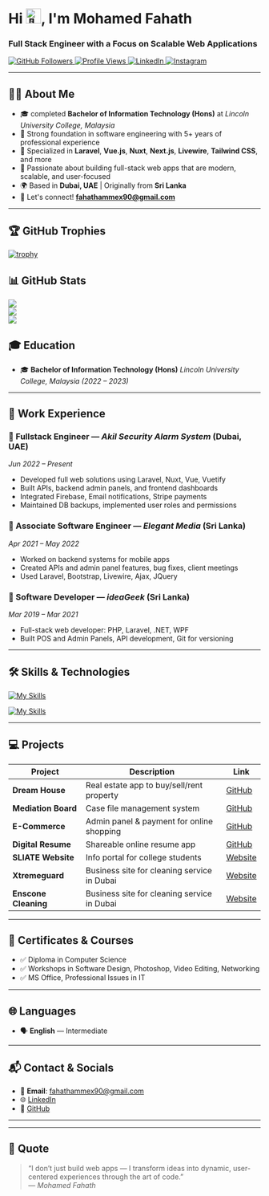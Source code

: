 
<!-- # Hey, I'm Mohamed Fahath <img src="https://media.giphy.com/media/hvRJCLFzcasrR4ia7z/giphy.gif" width="5%"> -->
        
<h1 align="left">Hi <img src="https://media.giphy.com/media/hvRJCLFzcasrR4ia7z/giphy.gif" height="30" style="display:inline-block; animation: wave 2s infinite;" alt="👋" />, I'm Mohamed Fahath</h1>

<h3 align="left">Full Stack Engineer with a Focus on Scalable Web Applications</h3>

<p align="left">
  <a href="https://github.com/FahathAMM">
    <img src="https://img.shields.io/github/followers/FahathAMM?label=Follow&style=social" alt="GitHub Followers" />
  </a>
  <a href="https://komarev.com/ghpvc/?username=FahathAMM">
    <img src="https://komarev.com/ghpvc/?username=FahathAMM&color=green" alt="Profile Views" />
  </a>
  <a href="https://www.linkedin.com/in/fahath-mohamed-3ab47416b/" target="_blank">
    <img src="https://img.shields.io/badge/-Mohamed%20Fahath-blue?style=flat-square&logo=linkedin&logoColor=white" alt="LinkedIn" />
  </a>
  <a href="https://www.instagram.com/fahath_9611/" target="_blank">
    <img src="https://img.shields.io/badge/Instagram-%23E4405F.svg?logo=Instagram&logoColor=white" alt="Instagram" />
  </a>
</p>

<!-- <p align="left">
  <img src="https://img.shields.io/badge/Laravel-F72C1F?style=for-the-badge&logo=laravel&logoColor=white" alt="Laravel" />
  <img src="https://img.shields.io/badge/Vue.js-35495E?style=for-the-badge&logo=vue.js&logoColor=4FC08D" alt="Vue.js" />
  <img src="https://img.shields.io/badge/Nuxt.js-00C58E?style=for-the-badge&logo=nuxt.js&logoColor=white" alt="Nuxt.js" />
</p> -->


---

## 🧑‍💻 About Me

- 🎓 completed **Bachelor of Information Technology (Hons)** at *Lincoln University College, Malaysia*
- 🧠 Strong foundation in software engineering with 5+ years of professional experience
- 💼 Specialized in **Laravel**, **Vue.js**, **Nuxt**, **Next.js**, **Livewire**, **Tailwind CSS**, and more
- 🚀 Passionate about building full-stack web apps that are modern, scalable, and user-focused
- 🌍 Based in **Dubai, UAE** | Originally from **Sri Lanka**
- 💬 Let's connect! **fahathammex90@gmail.com**

---

## 🏆 GitHub Trophies
 
[![trophy](https://github-profile-trophy.vercel.app/?username=FahathAMM&theme=darkhub)](https://github.com/ryo-ma/github-profile-trophy)

## 📊 GitHub Stats

<p align="left">
  <img src="https://streak-stats.demolab.com?user=FahathAMM&theme=dark&hide_border=true&border_radius=10" />
  <br />
  <img src="https://github-readme-stats.vercel.app/api?username=FahathAMM&show_icons=true&theme=dark&hide_border=true&border_radius=10" />
  <br />
  <img src="https://github-readme-stats.vercel.app/api/top-langs/?username=FahathAMM&layout=compact&theme=dark&hide_border=true&border_radius=10" />
</p>

## 🎓 Education

- 🎓 **Bachelor of Information Technology (Hons)** 
  *Lincoln University College, Malaysia (2022 – 2023)*  

---

## 💼 Work Experience

### 🔸 Fullstack Engineer — *Akil Security Alarm System* (Dubai, UAE)  
*Jun 2022 – Present*  
- Developed full web solutions using Laravel, Nuxt, Vue, Vuetify  
- Built APIs, backend admin panels, and frontend dashboards  
- Integrated Firebase, Email notifications, Stripe payments  
- Maintained DB backups, implemented user roles and permissions

### 🔸 Associate Software Engineer — *Elegant Media* (Sri Lanka)  
*Apr 2021 – May 2022*  
- Worked on backend systems for mobile apps  
- Created APIs and admin panel features, bug fixes, client meetings  
- Used Laravel, Bootstrap, Livewire, Ajax, JQuery

### 🔸 Software Developer — *ideaGeek* (Sri Lanka)  
*Mar 2019 – Mar 2021*  
- Full-stack web developer: PHP, Laravel, .NET, WPF  
- Built POS and Admin Panels, API development, Git for versioning

---



## 🛠 Skills & Technologies

[![My Skills](https://skillicons.dev/icons?i=php,js,vue,nuxt,nextjs,laravel,livewire,jquery,bootstrap,tailwind,cs,dotnet,html,css,ajax,json)](https://skillicons.dev)

[![My Skills](https://skillicons.dev/icons?i=mysql,postgres,mongodb,git,github,bitbucket,postman,vscode,trello)](https://skillicons.dev)

---

## 💻 Projects

| Project | Description | Link |
|--------|-------------|------|
| **Dream House** | Real estate app to buy/sell/rent property | [GitHub](https://github.com/FahathAMM/dream-house) |
| **Mediation Board** | Case file management system | [GitHub](https://github.com/FahathAMM/mediation-board) |
| **E-Commerce** | Admin panel & payment for online shopping | [GitHub](https://github.com/FahathAMM/e-commerce) |
| **Digital Resume** | Shareable online resume app | [GitHub](https://github.com/FahathAMM/digitel-resume) |
| **SLIATE Website** | Info portal for college students | [Website](http://www.atisam.edu.lk/) |
| **Xtremeguard** | Business site for cleaning service in Dubai | [Website](https://xtremeguard.org/) |
| **Enscone Cleaning** | Business site for cleaning service in Dubai | [Website](https://enscone.com/) |

---

## 📜 Certificates & Courses

- ✅ Diploma in Computer Science  
- ✅ Workshops in Software Design, Photoshop, Video Editing, Networking  
- ✅ MS Office, Professional Issues in IT

---

## 🌐 Languages

- 🗣 **English** — Intermediate  

---

## 📬 Contact & Socials

- 📧 **Email**: fahathammex90@gmail.com  
- 🌐 [LinkedIn](https://www.linkedin.com/in/fahath-mohamed-3ab47416b/)  
- 🐙 [GitHub](https://github.com/FahathAMM/)  

---



---

## 📝 Quote

> “I don’t just build web apps — I transform ideas into dynamic, user-centered experiences through the art of code.”  
> — *Mohamed Fahath*
